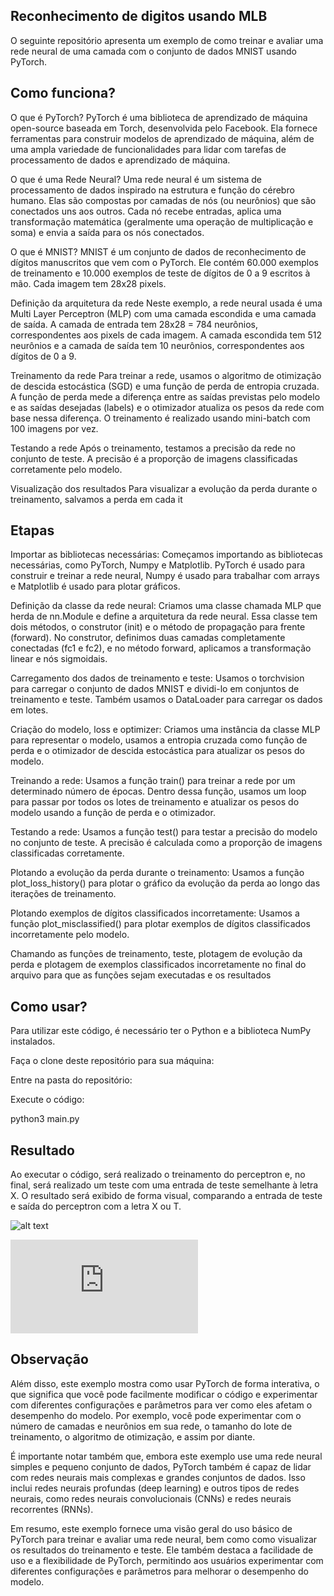 ## Reconhecimento de digitos usando MLB
O seguinte repositório apresenta um exemplo de como treinar e avaliar uma rede neural de uma camada com o conjunto de dados MNIST usando PyTorch.

## Como funciona?

O que é PyTorch?
PyTorch é uma biblioteca de aprendizado de máquina open-source baseada em Torch, desenvolvida pelo Facebook. Ela fornece ferramentas para construir modelos de aprendizado de máquina, além de uma ampla variedade de funcionalidades para lidar com tarefas de processamento de dados e aprendizado de máquina.

O que é uma Rede Neural?
Uma rede neural é um sistema de processamento de dados inspirado na estrutura e função do cérebro humano. Elas são compostas por camadas de nós (ou neurônios) que são conectados uns aos outros. Cada nó recebe entradas, aplica uma transformação matemática (geralmente uma operação de multiplicação e soma) e envia a saída para os nós conectados.

O que é MNIST?
MNIST é um conjunto de dados de reconhecimento de dígitos manuscritos que vem com o PyTorch. Ele contém 60.000 exemplos de treinamento e 10.000 exemplos de teste de dígitos de 0 a 9 escritos à mão. Cada imagem tem 28x28 pixels.

Definição da arquitetura da rede
Neste exemplo, a rede neural usada é uma Multi Layer Perceptron (MLP) com uma camada escondida e uma camada de saída. A camada de entrada tem 28x28 = 784 neurônios, correspondentes aos pixels de cada imagem. A camada escondida tem 512 neurônios e a camada de saída tem 10 neurônios, correspondentes aos dígitos de 0 a 9.

Treinamento da rede
Para treinar a rede, usamos o algoritmo de otimização de descida estocástica (SGD) e uma função de perda de entropia cruzada. A função de perda mede a diferença entre as saídas previstas pelo modelo e as saídas desejadas (labels) e o otimizador atualiza os pesos da rede com base nessa diferença. O treinamento é realizado usando mini-batch com 100 imagens por vez.

Testando a rede
Após o treinamento, testamos a precisão da rede no conjunto de teste. A precisão é a proporção de imagens classificadas corretamente pelo modelo.

Visualização dos resultados
Para visualizar a evolução da perda durante o treinamento, salvamos a perda em cada it

## Etapas

Importar as bibliotecas necessárias: Começamos importando as bibliotecas necessárias, como PyTorch, Numpy e Matplotlib. PyTorch é usado para construir e treinar a rede neural, Numpy é usado para trabalhar com arrays e Matplotlib é usado para plotar gráficos.

Definição da classe da rede neural: Criamos uma classe chamada MLP que herda de nn.Module e define a arquitetura da rede neural. Essa classe tem dois métodos, o construtor (init) e o método de propagação para frente (forward). No construtor, definimos duas camadas completamente conectadas (fc1 e fc2), e no método forward, aplicamos a transformação linear e nós sigmoidais.

Carregamento dos dados de treinamento e teste: Usamos o torchvision para carregar o conjunto de dados MNIST e dividi-lo em conjuntos de treinamento e teste. Também usamos o DataLoader para carregar os dados em lotes.

Criação do modelo, loss e optimizer: Criamos uma instância da classe MLP para representar o modelo, usamos a entropia cruzada como função de perda e o otimizador de descida estocástica para atualizar os pesos do modelo.

Treinando a rede: Usamos a função train() para treinar a rede por um determinado número de épocas. Dentro dessa função, usamos um loop para passar por todos os lotes de treinamento e atualizar os pesos do modelo usando a função de perda e o otimizador.

Testando a rede: Usamos a função test() para testar a precisão do modelo no conjunto de teste. A precisão é calculada como a proporção de imagens classificadas corretamente.

Plotando a evolução da perda durante o treinamento: Usamos a função plot_loss_history() para plotar o gráfico da evolução da perda ao longo das iterações de treinamento.

Plotando exemplos de dígitos classificados incorretamente: Usamos a função plot_misclassified() para plotar exemplos de dígitos classificados incorretamente pelo modelo.

Chamando as funções de treinamento, teste, plotagem de evolução da perda e plotagem de exemplos classificados incorretamente no final do arquivo para que as funções sejam executadas e os resultados

## Como usar?

Para utilizar este código, é necessário ter o Python e a biblioteca NumPy instalados.

Faça o clone deste repositório para sua máquina:

Entre na pasta do repositório:

Execute o código:

python3 main.py

## Resultado
Ao executar o código, será realizado o treinamento do perceptron e, no final, será realizado um teste com uma entrada de teste semelhante à letra X. O resultado será exibido de forma visual, comparando a entrada de teste e saída do perceptron com a letra X ou T.

![alt text]((https://github.com/marcus1298/MachineLearningBasics/blob/main/09%20-%20Digit%20recognition%20using%20an%20MLP/Pytorch.jpg))

![alt text](https://github.com/marcus1298/MachineLearningBasics/blob/main/09%20-%20Digit%20recognition%20using%20an%20MLP/(sklearn)Digit-recognition-using-an-MLP.py)

## Observação
Além disso, este exemplo mostra como usar PyTorch de forma interativa, o que significa que você pode facilmente modificar o código e experimentar com diferentes configurações e parâmetros para ver como eles afetam o desempenho do modelo. Por exemplo, você pode experimentar com o número de camadas e neurônios em sua rede, o tamanho do lote de treinamento, o algoritmo de otimização, e assim por diante.

É importante notar também que, embora este exemplo use uma rede neural simples e pequeno conjunto de dados, PyTorch também é capaz de lidar com redes neurais mais complexas e grandes conjuntos de dados. Isso inclui redes neurais profundas (deep learning) e outros tipos de redes neurais, como redes neurais convolucionais (CNNs) e redes neurais recorrentes (RNNs).

Em resumo, este exemplo fornece uma visão geral do uso básico de PyTorch para treinar e avaliar uma rede neural, bem como como visualizar os resultados do treinamento e teste. Ele também destaca a facilidade de uso e a flexibilidade de PyTorch, permitindo aos usuários experimentar com diferentes configurações e parâmetros para melhorar o desempenho do modelo.
